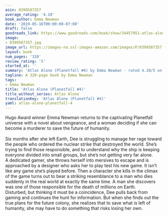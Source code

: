 ```yaml
---
asin: 0399587357
average_rating: '4.10'
book_author: Emma Newman
date: '2019-05-16T00:00:00-07:00'
draft: false
goodreads_link: https://www.goodreads.com/book/show/34457951-atlas-alone
image:
- 0399587357.jpg
image_url: https://images-na.ssl-images-amazon.com/images/P/0399587357.01._SCLZZZZZZZ.jpg
layout: book
num_pages: '320'
review_rating: '5'
started_at: ''
summary: 'Atlas Alone (Planetfall #4) by Emma Newman - rated 4.10/5 on Goodreads'
tagline: A 320-page book by Emma Newman
tags:
- Emma Newman
title: 'Atlas Alone (Planetfall #4)'
title_without_series: Atlas Alone
translationKey: 'Atlas Alone (Planetfall #4)'
yaml: atlas-alone-planetfall-4
---
```


Hugo Award winner Emma Newman returns to the captivating Planetfall universe with a novel about vengeance, and a woman deciding if she can become a murderer to save the future of humanity.<br /><br />Six months after she left Earth, Dee is struggling to manage her rage toward the people who ordered the nuclear strike that destroyed the world. She’s trying to find those responsible, and to understand why the ship is keeping everyone divided into small groups, but she’s not getting very far alone. <br />A dedicated gamer, she throws herself into mersives to escape and is approached by a designer who asks her to play test his new game. It isn’t like any game she’s played before. Then a character she kills in the climax of the game turns out to bear a striking resemblance to a man who dies suddenly in the real world at exactly the same time. A man she discovers was one of those responsible for the death of millions on Earth. <br />Disturbed, but thinking it must be a coincidence, Dee pulls back from gaming and continues the hunt for information. But when she finds out the true plans for the future colony, she realizes that to save what is left of humanity, she may have to do something that risks losing her own.